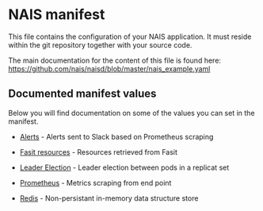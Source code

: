NAIS manifest
=============

This file contains the configuration of your NAIS application. It must reside within the git repository together with your source code.

The main documentation for the content of this file is found here: https://github.com/nais/naisd/blob/master/nais_example.yaml

## Documented manifest values

Below you will find documentation on some of the values you can set in the manifest.

* [Alerts](/contracts/alert) - Alerts sent to Slack based on Prometheus scraping

* [Fasit resources](/contracts/fasit_resources) - Resources retrieved from Fasit

* [Leader Election](/contracts/leader_election) - Leader election between pods in a replicat set

* [Prometheus](/contracts/metrics) - Metrics scraping from end point

* [Redis](/contracts/redis) - Non-persistant in-memory data structure store
